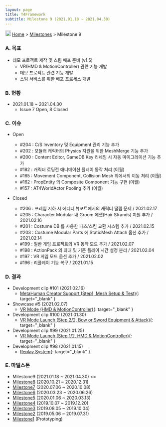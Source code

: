 ```yaml
---
layout: page
title: T4Framework
subtitle: Milestone 9 (2021.01.18 ~ 2021.04.30)
---
```

<img src="https://t4framework.com/img/Folders2.png" width="18px" height="18px"> [Home](https://t4framework.com/index) > [Milestones](https://t4framework.com/T4Framework_Milestones/) > Milestone 9

### A. 목표

- 데모 프로젝트 제작 및 스팀 배포 준비 (v1.5)
  - VR(HMD & MotionController) 관련 기능 개발
  - 데모 프로젝트 관련 기능 개발
  - 스팀 서비스를 위한 배포 프로세스 개발

### B. 현황

- 2021.01.18 ~ 2021.04.30
  - Issue 7 Open, 8 Closed

### C. 이슈

- Open
  - #204 : C/S Inventory 및 Equipment 관리 기능 추가
  - #202 : 모듈러 캐릭터의 Physics 지원을 위한 MeshMerge 기능 추가
  - #200 : Content Editor, GameDB Key 리네임 시 자동 마이그레이션 기능 추가
  - #182 : 캐릭터 로딩전 애니메이션 플레이 동작 처리 (이월)
  - #165 : Movement Component, Collision Mesh 위에서의 이동 처리 (이월)
  - #162 : PropEntity 의 Composite Component 기능 구현 (이월)
  - #157 : AT4WorldActor Pooling 추가 (이월)
    
- Closed
  - #206 : 프레임 저하 시 에디터 뷰포트에서의 캐릭터 떨림 문제 / 2021.02.17
  - #205 : Character Modular 내 Groom 에셋(Hair Strands) 지원 추가 / 2021.02.16
  - #201 : Costume DB 를 사용한 파츠/스킨 교환 시스템 추가 / 2021.02.15
  - #203 : Costume Modular Parts 에 StaticMesh Attach 옵션 추가 / 2021.02.14
  - #199 : 일반 게임 프로젝트의 VR 동작 모드 추가 / 2021.02.07
  - #198 : ActionPack 의 최대 및 기준 플레이 시간 설정 분리 / 2021.02.04
  - #197 : VR 게임 모드 옵션 추가 / 2021.02.02
  - #196 : 리플레이 기능 복구 / 2021.01.15

### D. 결과

- Development clip #101 (2021.02.16)
  - [MetaHuman Creator Support (Step1, Mesh Setup & Test)](https://youtu.be/KQWv8CD-HWY){: target="_blank" } 
- Showcase #5 (2021.02.07)
  - [VR Mode (HMD & MotionController)](https://youtu.be/evzdpNTg3-4){: target="_blank" } 
- Development clip #100 (2021.01.30)
  - [VR Mode Launch (Step 2/2, Bow or Sword Equipment & Attack)](https://youtu.be/DRYJdIe8yBM){: target="_blank" } 
- Development clip #99 (2021.01.25)
  - [VR Mode Launch (Step 1/2, HMD & MotionController)](https://youtu.be/1x5IekbXC1A){: target="_blank" } 
- Development clip #98 (2021.01.15)
  - [Replay System](https://youtu.be/-xW_vdxDJX0){: target="_blank" } 
  
### E. 마일스톤

- Milestone9 (2021.01.18 ~ 2021.04.30) <=
- [Milestone8](https://t4framework.com/T4Framework_Milestone8_Achieved/) (2020.10.21 ~ 2020.12.31)
- [Milestone7](https://t4framework.com/T4Framework_Milestone7_Achieved/) (2020.07.06 ~ 2020.10.08)
- [Milestone6](https://t4framework.com/T4Framework_Milestone6_Achieved/) (2020.03.23 ~ 2020.06.26)
- [Milestone5](https://t4framework.com/T4Framework_Milestone5_Achieved/) (2020.01.06 ~ 2020.03.13)
- [Milestone4](https://t4framework.com/T4Framework_Milestone4_Achieved/) (2019.10.07 ~ 2019.12.20)
- [Milestone3](https://t4framework.com/T4Framework_Milestone3_Achieved/) (2019.08.05 ~ 2019.10.04)
- [Milestone2](https://t4framework.com/T4Framework_Milestone2_Achieved/) (2019.05.06 ~ 2019.07.31)
- [Milestone1](https://t4framework.com/T4Framework_Milestone1_Achieved/) (Prototyping)

